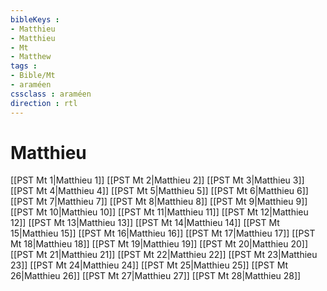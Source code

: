 ```yaml
---
bibleKeys : 
- Matthieu
- Matthieu
- Mt
- Matthew
tags : 
- Bible/Mt
- araméen
cssclass : araméen
direction : rtl
---
```


# Matthieu

[[PST Mt 1|Matthieu 1]]
[[PST Mt 2|Matthieu 2]]
[[PST Mt 3|Matthieu 3]]
[[PST Mt 4|Matthieu 4]]
[[PST Mt 5|Matthieu 5]]
[[PST Mt 6|Matthieu 6]]
[[PST Mt 7|Matthieu 7]]
[[PST Mt 8|Matthieu 8]]
[[PST Mt 9|Matthieu 9]]
[[PST Mt 10|Matthieu 10]]
[[PST Mt 11|Matthieu 11]]
[[PST Mt 12|Matthieu 12]]
[[PST Mt 13|Matthieu 13]]
[[PST Mt 14|Matthieu 14]]
[[PST Mt 15|Matthieu 15]]
[[PST Mt 16|Matthieu 16]]
[[PST Mt 17|Matthieu 17]]
[[PST Mt 18|Matthieu 18]]
[[PST Mt 19|Matthieu 19]]
[[PST Mt 20|Matthieu 20]]
[[PST Mt 21|Matthieu 21]]
[[PST Mt 22|Matthieu 22]]
[[PST Mt 23|Matthieu 23]]
[[PST Mt 24|Matthieu 24]]
[[PST Mt 25|Matthieu 25]]
[[PST Mt 26|Matthieu 26]]
[[PST Mt 27|Matthieu 27]]
[[PST Mt 28|Matthieu 28]]
